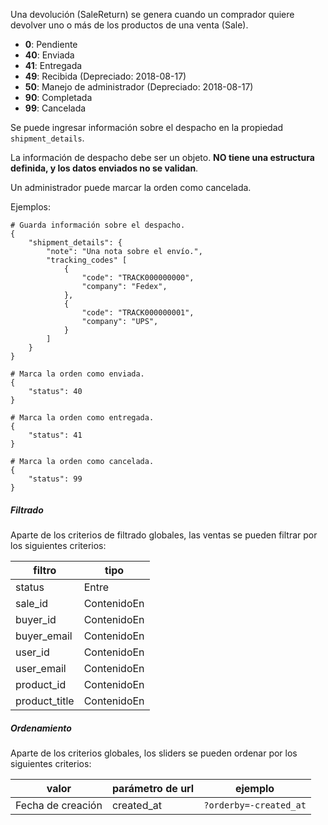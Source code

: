 Una devolución (SaleReturn) se genera cuando un comprador quiere devolver uno o más de los productos de una venta (Sale).

- **0**: Pendiente
- **40**: Enviada
- **41**: Entregada
- **49**: Recibida (Depreciado: 2018-08-17)
- **50**: Manejo de administrador (Depreciado: 2018-08-17)
- **90**: Completada
- **99**: Cancelada

Se puede ingresar información sobre el despacho en la propiedad `shipment_details`.

La información de despacho debe ser un objeto. **NO tiene una estructura definida, y los datos enviados
no se validan**.

Un administrador puede marcar la orden como cancelada.

Ejemplos:

```
# Guarda información sobre el despacho.
{
    "shipment_details": {
        "note": "Una nota sobre el envío.",
        "tracking_codes" [
            {
                "code": "TRACK000000000",
                "company": "Fedex",
            },
            {
                "code": "TRACK000000001",
                "company": "UPS",
            }
        ]
    }
}

# Marca la orden como enviada.
{
    "status": 40
}

# Marca la orden como entregada.
{
    "status": 41
}

# Marca la orden como cancelada.
{
    "status": 99
}

```

##### Filtrado

Aparte de los criterios de filtrado globales, las ventas se pueden filtrar por los siguientes criterios:

|filtro|tipo|
|------|----|
|status|Entre|
|sale_id|ContenidoEn|
|buyer_id|ContenidoEn|
|buyer_email|ContenidoEn|
|user_id|ContenidoEn|
|user_email|ContenidoEn|
|product_id|ContenidoEn|
|product_title|ContenidoEn|

##### Ordenamiento

Aparte de los criterios globales, los sliders se pueden ordenar por los siguientes criterios:

|valor|parámetro de url|ejemplo|
|-----|----------------|-------|
|Fecha de creación|created_at|`?orderby=-created_at`|
